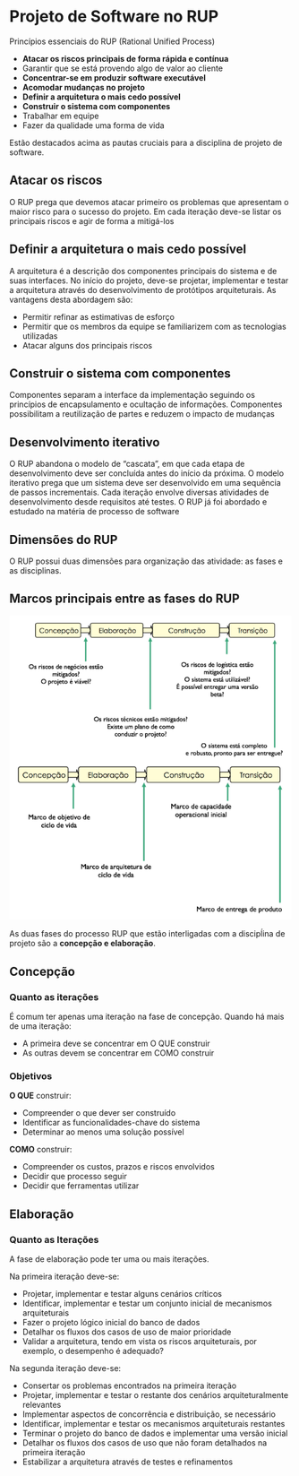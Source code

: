 # Projeto de Software no RUP

Princípios essenciais do RUP (Rational Unified Process)

- **Atacar os riscos principais de forma rápida e contínua**
- Garantir que se está provendo algo de valor ao cliente
- **Concentrar-se em produzir software executável**
- **Acomodar mudanças no projeto**
- **Definir a arquitetura o mais cedo possível**
- **Construir o sistema com componentes**
- Trabalhar em equipe
- Fazer da qualidade uma forma de vida

Estão destacados acima as pautas cruciais para a disciplina de projeto de software.

## Atacar os riscos

O RUP prega que devemos atacar primeiro os problemas que apresentam o maior risco para o sucesso do projeto. Em cada iteração deve-se listar os principais riscos e agir de forma a mitigá-los

## Definir a arquitetura o mais cedo possível

A arquitetura é a descrição dos componentes principais do sistema e de suas interfaces. No início do projeto, deve-se projetar, implementar e testar a arquitetura através do desenvolvimento de protótipos arquiteturais. As vantagens desta abordagem são:

- Permitir refinar as estimativas de esforço
- Permitir que os membros da equipe se familiarizem com as tecnologias utilizadas
- Atacar alguns dos principais riscos

## Construir o sistema com componentes

Componentes separam a interface da implementação seguindo os princípios de encapsulamento e ocultação de informações. Componentes possibilitam a reutilização de partes e reduzem o impacto de mudanças

## Desenvolvimento iterativo

O RUP abandona o modelo de “cascata”, em que cada etapa de desenvolvimento deve ser concluída antes do início da próxima. O modelo iterativo prega que um sistema deve ser desenvolvido em uma sequência de passos incrementais. Cada iteração envolve diversas atividades de desenvolvimento desde requisitos até testes. O RUP já foi abordado e estudado na matéria de processo de software

## Dimensões do RUP

O RUP possui duas dimensões para organização das atividade: as fases e as disciplinas.

## Marcos principais entre as fases do RUP

![Marcos do RUP](../../assets/marcos-rup.png)

As duas fases do processo RUP que estão interligadas com a discipĺina de projeto são a **concepção e elaboração**.

## Concepção

### Quanto as iterações

É comum ter apenas uma iteração na fase de concepção. Quando há mais de uma iteração:

- A primeira deve se concentrar em O QUE construir
- As outras devem se concentrar em COMO construir

### Objetivos

**O QUE** construir:

- Compreender o que dever ser construído
- Identificar as funcionalidades-chave do sistema
- Determinar ao menos uma solução possível

**COMO** construir:

- Compreender os custos, prazos e riscos envolvidos
- Decidir que processo seguir
- Decidir que ferramentas utilizar

## Elaboração

### Quanto as Iterações

A fase de elaboração pode ter uma ou mais iterações. 

Na primeira iteração deve-se:

- Projetar, implementar e testar alguns cenários críticos
- Identificar, implementar e testar um conjunto inicial de mecanismos arquiteturais
- Fazer o projeto lógico inicial do banco de dados
- Detalhar os fluxos dos casos de uso de maior prioridade
- Validar a arquitetura, tendo em vista os riscos arquiteturais, por exemplo, o desempenho é adequado?

Na segunda iteração deve-se:

- Consertar os problemas encontrados na primeira iteração 
- Projetar, implementar e testar o restante dos cenários arquiteturalmente relevantes
- Implementar aspectos de concorrência e distribuição, se necessário
- Identificar, implementar e testar os mecanismos arquiteturais restantes
- Terminar o projeto do banco de dados e implementar uma versão inicial
- Detalhar os fluxos dos casos de uso que não foram detalhados na primeira iteração
- Estabilizar a arquitetura através de testes e refinamentos

